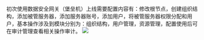 初次使用数据安全网关（堡垒机）上线需要配置内容有：修改根节点，创建组织结构，添加被管服务器，添加服务器账号，添加用户，将被管服务器权限分配和用户，基本操作涉及到模块分别为：组织结构，用户管理，资源管理，配置使用后可在审计管理查看相关操作审计。
![](https://main.qcloudimg.com/raw/c39aea66e32649c49a78dd8c3ea03ad6.png)
